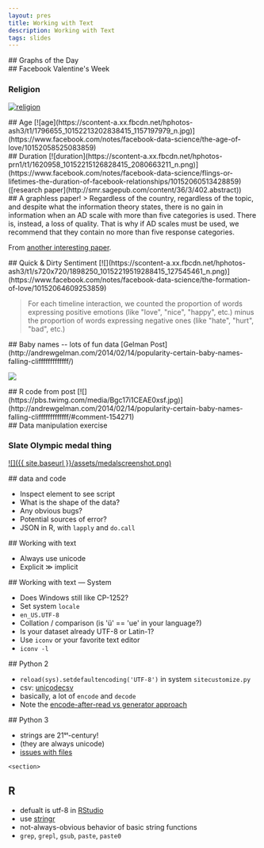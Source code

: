 ```yaml
---
layout: pres
title: Working with Text
description: Working with Text
tags: slides
---
```

<section>
	<section>
## Graphs of the Day
</section>
	<section>
## Facebook Valentine's Week

### Religion
[![religion](https://scontent-a.xx.fbcdn.net/hphotos-prn1/t1/1911831_10152210870858415_1137687035_n.jpg)](https://www.facebook.com/notes/facebook-data-science/love-and-religion/10152056520123859)
</section>
	<section>
## Age
[![age](https://scontent-a.xx.fbcdn.net/hphotos-ash3/t1/1796655_10152213202838415_1157197979_n.jpg)](https://www.facebook.com/notes/facebook-data-science/the-age-of-love/10152058525083859)
</section>
	<section>
## Duration
[![duration](https://scontent-a.xx.fbcdn.net/hphotos-prn1/t1/1620958_10152215126828415_2080663211_n.png)](https://www.facebook.com/notes/facebook-data-science/flings-or-lifetimes-the-duration-of-facebook-relationships/10152060513428859)
([research paper](http://smr.sagepub.com/content/36/3/402.abstract))
</section>
	<section>
## A graphless paper!
> Regardless of the country, regardless of the topic, and despite what the information theory states, there is no gain in information when an AD scale with more than five categories is used. There is, instead, a loss of quality. That is why if AD scales must be used, we recommend that they contain no more than five response categories.

From [another interesting paper](http://smr.sagepub.com/content/43/1/73.short).

</section>
	<section>
## Quick & Dirty Sentiment
[![](https://scontent-a.xx.fbcdn.net/hphotos-ash3/t1/s720x720/1898250_10152219519288415_127545461_n.png)](https://www.facebook.com/notes/facebook-data-science/the-formation-of-love/10152064609253859)

> For each timeline interaction, we counted the proportion of words expressing positive emotions (like "love", "nice", "happy", etc.) minus the proportion of words expressing negative ones (like "hate", "hurt", "bad", etc.)
</section>
	<section>
## Baby names -- lots of fun data
[Gelman Post](http://andrewgelman.com/2014/02/14/popularity-certain-baby-names-falling-clifffffffffffff/)

[![](http://home.uchicago.edu/~jsfalk/misc/baby_names/images/final_all.png)](http://home.uchicago.edu/~jsfalk/misc/baby_names/)
</section>
	<section>
## R code from post
[![](https://pbs.twimg.com/media/Bgc17i1CEAE0xsf.jpg)](http://andrewgelman.com/2014/02/14/popularity-certain-baby-names-falling-clifffffffffffff/#comment-154271)
</section>
</section>

<section>
	<section>
## Data manipulation exercise

### Slate Olympic medal thing
[![]({{ site.baseurl }}/assets/medalscreenshot.png)](http://www.slate.com/articles/sports/fivering_circus/2014/02/medal_table_time_machine_how_many_medals_the_2014_u_s_olympic_team_would.html)
</section>
	<section>
## data and code

- Inspect element to see script
- What is the shape of the data?
- Any obvious bugs?
- Potential sources of error?
- JSON in R, with `lapply` and `do.call`
</section>
</section>

<section>
	<section>
## Working with text

- Always use unicode
- Explicit ≫ implicit
</section>
	<section>
## Working with text — System

- Does Windows still like CP-1252?
- Set system `locale` 
- `en_US.UTF-8`
- Collation / comparison (is 'ü' == 'ue' in your language?)
- Is your dataset already UTF-8 or Latin-1?
- Use `iconv` or your favorite text editor
- `iconv -l`
</section>
	<section>
## Python 2


- `reload(sys).setdefaultencoding('UTF-8')` in system `sitecustomize.py`
- csv: [unicodecsv](https://github.com/jdunck/python-unicodecsv)
- basically, a lot of `encode` and `decode`
- Note the [encode-after-read vs generator approach](http://docs.python.org/2/library/csv.html)
</section>
	<section>
## Python 3

- strings are 21ˢᵗ-century!
- (they are always unicode)
- [issues with files](http://python-notes.curiousefficiency.org/en/latest/python3/text_file_processing.html)
</section>

	<section>
## R

- defualt is utf-8 in [RStudio](http://www.rstudio.com/ide/docs/advanced/encoding)
- use [stringr](https://github.com/hadley/stringr)
- not-always-obvious behavior of basic string functions
- `grep`, `grepl`, `gsub`, `paste`, `paste0`
</section>
</section>
